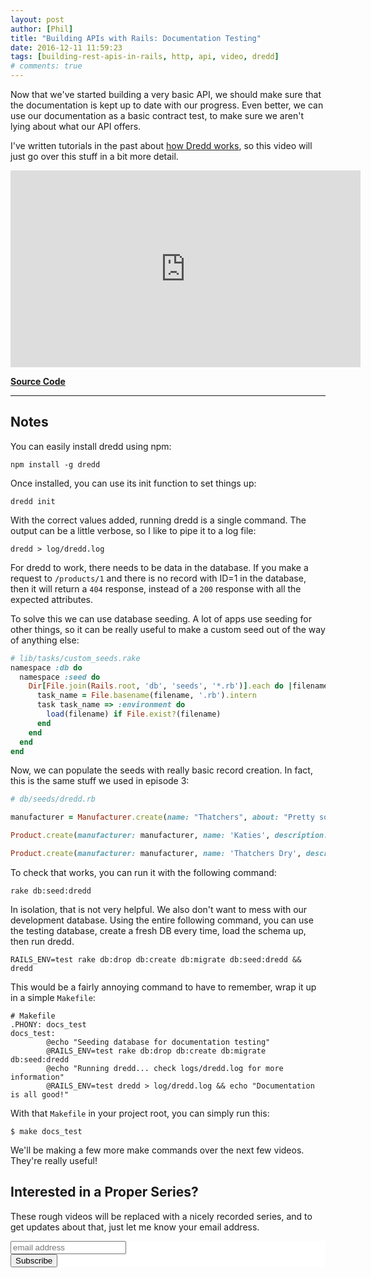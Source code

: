```yaml
---
layout: post
author: [Phil]
title: "Building APIs with Rails: Documentation Testing"
date: 2016-12-11 11:59:23
tags: [building-rest-apis-in-rails, http, api, video, dredd]
# comments: true
---
```


Now that we've started building a very basic API, we should make sure that the documentation is kept up to date with our progress. Even better, we can use our documentation as a basic contract test, to make sure we aren't lying about what our API offers.

I've written tutorials in the past about [how Dredd works](https://phil.tech/api/2015/01/28/dredd-api-testing-documentation/), so this video will just go over this stuff in a bit more detail.

<!-- TODO: Youtube? -->
<iframe width="560" height="315" src="https://www.youtube.com/embed/dJXTWVuE89Q" frameborder="0" allowfullscreen></iframe>

**[Source Code](https://github.com/philsturgeon/livecoding-apisyouwonthate/tree/master/episode-04-contract-testing-with-dredd)**

<hr/>

## Notes

You can easily install dredd using npm:

~~~ shell
npm install -g dredd
~~~

Once installed, you can use its init function to set things up:

~~~
dredd init
~~~

With the correct values added, running dredd is a single command. The output can be a little verbose, so I like to pipe it to a log file:

~~~
dredd > log/dredd.log
~~~

For dredd to work, there needs to be data in the database. If you make a request to `/products/1` and there is no record with ID=1 in the database, then it will return a `404` response, instead of a `200` response with all the expected attributes.

To solve this we can use database seeding. A lot of apps use seeding for other things, so it can be really useful to make a custom seed out of the way of anything else:

~~~ ruby
# lib/tasks/custom_seeds.rake
namespace :db do
  namespace :seed do
    Dir[File.join(Rails.root, 'db', 'seeds', '*.rb')].each do |filename|
      task_name = File.basename(filename, '.rb').intern
      task task_name => :environment do
        load(filename) if File.exist?(filename)
      end
    end
  end
end
~~~

Now, we can populate the seeds with really basic record creation. In fact, this is the same stuff we used in episode 3:

~~~ ruby
# db/seeds/dredd.rb

manufacturer = Manufacturer.create(name: "Thatchers", about: "Pretty solid cider makers who are randomly moving their factories in the south west and going to Ireland...", city: "Dublin", country: "Ireland")

Product.create(manufacturer: manufacturer, name: 'Katies', description: "Unnecessarily strong fizzy cider that sells for the same price as normal ciders.", apv: 7.6, product_type: 'cider')

Product.create(manufacturer: manufacturer, name: 'Thatchers Dry', description: "As the name suggests this is dry, and a little tangy.", apv: 6.5, product_type: 'cider')
~~~

To check that works, you can run it with the following command:

~~~ shell
rake db:seed:dredd
~~~

In isolation, that is not very helpful. We also don't want to mess with our development database. Using the entire following command, you can use the testing database, create a fresh DB every time, load the schema up, then run dredd.

~~~ shell
RAILS_ENV=test rake db:drop db:create db:migrate db:seed:dredd && dredd
~~~

This would be a fairly annoying command to have to remember, wrap it up in a simple `Makefile`:

~~~ shell
# Makefile
.PHONY: docs_test
docs_test:
		@echo "Seeding database for documentation testing"
		@RAILS_ENV=test rake db:drop db:create db:migrate db:seed:dredd
		@echo "Running dredd... check logs/dredd.log for more information"
		@RAILS_ENV=test dredd > log/dredd.log && echo "Documentation is all good!"
~~~

With that `Makefile` in your project root, you can simply run this:

~~~ shell
$ make docs_test
~~~

We'll be making a few more make commands over the next few videos. They're really useful!

## Interested in a Proper Series?

These rough videos will be replaced with a nicely recorded series, and to get updates about that, just let me know your email address.

<!-- Begin MailChimp Signup Form -->
<div>
  <link href="//cdn-images.mailchimp.com/embedcode/horizontal-slim-10_7.css" rel="stylesheet" type="text/css">
  <style type="text/css">
    #mc_embed_signup{background:#fff; clear:left; font:14px; width:100%;}
    #mc_embed_signup input.email{vertical-align: baseline}
    /* Add your own MailChimp form style overrides in your site stylesheet or in this style block.
      We recommend moving this block and the preceding CSS link to the HEAD of your HTML file. */
  </style>
  <div id="mc_embed_signup">
    <form action="//apisyouwonthate.us10.list-manage.com/subscribe/post?u=f5c5ff66d95d11dec1b88cf54&amp;id=bef95bfd48" method="post" id="mc-embedded-subscribe-form" name="mc-embedded-subscribe-form" class="validate" target="_blank" novalidate>
    <div id="mc_embed_signup_scroll"><input type="email" value="" name="EMAIL" class="email" id="mce-EMAIL" placeholder="email address" required>
  <!-- real people should not fill this in and expect good things - do not remove this or risk form bot signups-->
  <div style="position: absolute; left: -5000px;" aria-hidden="true"><input type="text" name="b_f5c5ff66d95d11dec1b88cf54_bef95bfd48" tabindex="-1" value=""></div>
  <div class="clear"><input type="submit" value="Subscribe" name="subscribe" id="mc-embedded-subscribe" class="button"></div>

  <form action="//apisyouwonthate.us10.list-manage.com/subscribe/post?u=f5c5ff66d95d11dec1b88cf54&amp;id=bef95bfd48" method="post" id="mc-embedded-subscribe-form" name="mc-embedded-subscribe-form" class="validate" target="_blank" novalidate></form></div>
    </form>
  </div>
</div>
<!--End mc_embed_signup-->